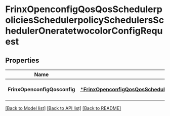 # FrinxOpenconfigQosQosSchedulerpoliciesSchedulerpolicySchedulersSchedulerOneratetwocolorConfigRequest

## Properties
Name | Type | Description | Notes
------------ | ------------- | ------------- | -------------
**FrinxOpenconfigQosconfig** | [***FrinxOpenconfigQosQosSchedulerpoliciesSchedulerpolicySchedulersSchedulerOneratetwocolorConfig**](frinx.openconfig.qos.qos.schedulerpolicies.schedulerpolicy.schedulers.scheduler.oneratetwocolor.Config.md) |  | [optional] [default to null]

[[Back to Model list]](../README.md#documentation-for-models) [[Back to API list]](../README.md#documentation-for-api-endpoints) [[Back to README]](../README.md)



